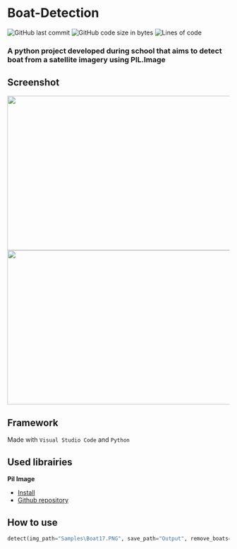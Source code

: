 # Boat-Detection

![GitHub last commit](https://img.shields.io/github/last-commit/alexandreaero/Boat-Detection)
![GitHub code size in bytes](https://img.shields.io/github/languages/code-size/alexandreaero/Boat-Detection)
![Lines of code](https://img.shields.io/tokei/lines/github/alexandreaero/Boat-Detection)

### A python project developed during school that aims to detect boat from a satellite imagery using PIL.Image

## Screenshot 
<img src="https://user-images.githubusercontent.com/66020831/190869765-ae9ba35b-50d4-4985-89a8-ffbee5516fc0.png" width="550" height="350">
<img src="https://user-images.githubusercontent.com/66020831/190869769-fa9cea3d-6e69-46a5-abcd-a9b5a5e9342f.png" width="550" height="350">

## Framework 
Made with ``Visual Studio Code`` and ``Python``

## Used librairies
**Pil Image**
- [Install](https://pillow.readthedocs.io/en/stable/installation.html)
- [Github repository](https://github.com/python-pillow/Pillow)

## How to use
```py
detect(img_path="Samples\Boat17.PNG", save_path="Output", remove_boats=False, export_as_mask=True)```
